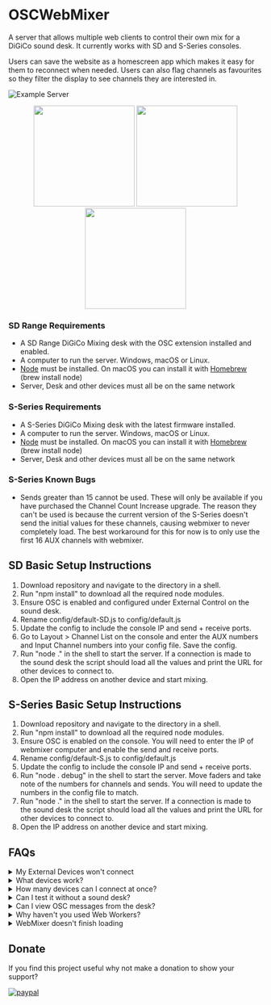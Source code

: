 # OSCWebMixer
A server that allows multiple web clients to control their own mix for a DiGiCo sound desk. It currently works with SD and S-Series consoles.

Users can save the website as a homescreen app which makes it easy for them to reconnect when needed. Users can also flag channels as favourites so they filter the display to see channels they are interested in.

![Example Server](terminal.jpg)
<div align="center">
<img src="https://github.com/castles/OSCWebMixer/blob/main/drums.jpg?raw=true" width="200">
<img src="https://github.com/castles/OSCWebMixer/blob/main/pan.jpg?raw=true" width="200">
<img src="https://github.com/castles/OSCWebMixer/blob/main/bass.jpg?raw=true" width="200">
</div>

### SD Range Requirements
* A SD Range DiGiCo Mixing desk with the OSC extension installed and enabled.
* A computer to run the server. Windows, macOS or Linux.
* [Node](https://nodejs.org/en/download/) must be installed. On macOS you can install it with [Homebrew](https://brew.sh/) (brew install node)
* Server, Desk and other devices must all be on the same network

### S-Series Requirements
* A S-Series DiGiCo Mixing desk with the latest firmware installed.
* A computer to run the server. Windows, macOS or Linux.
* [Node](https://nodejs.org/en/download/) must be installed. On macOS you can install it with [Homebrew](https://brew.sh/) (brew install node)
* Server, Desk and other devices must all be on the same network

### S-Series Known Bugs
* Sends greater than 15 cannot be used. These will only be available if you have purchased the Channel Count Increase upgrade. The reason they can't be used is because the current version of the S-Series doesn't send the initial values for these channels, causing webmixer to never completely load. The best workaround for this for now is to only use the first 16 AUX channels with webmixer.

## SD Basic Setup Instructions
1. Download repository and navigate to the directory in a shell.
2. Run "npm install" to download all the required node modules.
3. Ensure OSC is enabled and configured under External Control on the sound desk.
4. Rename config/default-SD.js to config/default.js
5. Update the config to include the console IP and send + receive ports.
6. Go to Layout > Channel List on the console and enter the AUX numbers and Input Channel numbers into your config file. Save the config.
7. Run "node ." in the shell to start the server. If a connection is made to the sound desk the script should load all the values and print the URL for other devices to connect to.
8. Open the IP address on another device and start mixing.

## S-Series Basic Setup Instructions
1. Download repository and navigate to the directory in a shell.
2. Run "npm install" to download all the required node modules.
3. Ensure OSC is enabled on the console. You will need to enter the IP of webmixer computer and enable the send and receive ports.
4. Rename config/default-S.js to config/default.js
5. Update the config to include the console IP and send + receive ports.
6. Run "node . debug" in the shell to start the server. Move faders and take note of the numbers for channels and sends. You will need to update the numbers in the config file to match.
7. Run "node ." in the shell to start the server. If a connection is made to the sound desk the script should load all the values and print the URL for other devices to connect to.
8. Open the IP address on another device and start mixing.

## FAQs
<details>
  <summary>My External Devices won't connect</summary>
  Ensure the server is running and the devices are connected on the same network. Also check the External Control is configured correctly in the desk.
</details>
<details>
  <summary>What devices work?</summary>
  Anything with a recent web browser can connect, that means it should work on iOS, Android, Windows, macOS and Linux.
</details>
<details>
  <summary>How many devices can I connect at once?</summary>
  No limit has been set and we haved tested 20+ without any issues.
</details>
<details>
  <summary>Can I test it without a sound desk?</summary>
  Yes, add skip parameter when running the server. eg. "node . skip"
</details>
<details>
  <summary>Can I view OSC messages from the desk?</summary>
  Yes, add debug parameter when running the server. eg. "node . debug"
</details>
<details>
  <summary>Why haven't you used Web Workers?</summary>
  Web workers require HTTPS to be enabled and that would be too much mucking around to get it working on clients. Feel free to reach out if you can come up with a nice way for this to work.
</details>
<details>
  <summary>WebMixer doesn't finish loading</summary>
  Sometimes the information for a channel is not returned by the desk. Your config may be incorrect. In this case try removing channels and/or AUXs to determine which is causing webmixer not to load.
</details>

## Donate
If you find this project useful why not make a donation to show your support?

[![paypal](https://www.paypalobjects.com/en_US/i/btn/btn_donateCC_LG.gif)](https://www.paypal.com/cgi-bin/webscr?cmd=_s-xclick&hosted_button_id=VL5VBHN57FVS2&item_name=OSCWebMixer)
